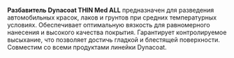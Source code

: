 **Разбавитель Dynacoat THIN Med ALL** предназначен для разведения автомобильных красок, лаков и грунтов при средних температурных условиях. Обеспечивает оптимальную вязкость для равномерного нанесения и высокого качества покрытия. Гарантирует контролируемое высыхание, что позволяет достичь гладкой и блестящей поверхности. Совместим со всеми продуктами линейки Dynacoat.
